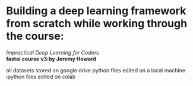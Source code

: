 # Building a deep learning framework from scratch while working through the course: <br>
<i>Impractical Deep Learning for Coders</i><br>
<strong>fastai course v3:by Jeremy Howard</strong>

all datasets stored on google drive 
python files edited on a local machine  
ipython files edited on colab
